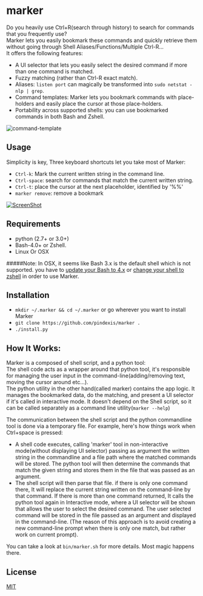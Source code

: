 # marker

Do you heavily use Ctrl+R(search through history) to search for commands that you frequently use?  
Marker lets you easily bookmark these commands and quickly retrieve them without going through Shell Aliases/Functions/Multiple Ctrl-R...  
It offers the following features:
- A UI selector that lets you easily select the desired command if more than one command is matched.
- Fuzzy matching (rather than Ctrl-R exact match).
- Aliases: `listen port` can magically be transformed into `sudo netstat -nlp | grep`.
- Command templates: Marker lets you bookmark commands with place-holders and easily place the cursor at those place-holders.
- Portability across supported shells: you can use bookmarked commands in both Bash and Zshell.

![command-template](https://cloud.githubusercontent.com/assets/2557967/7770230/184f4d8a-0084-11e5-8e03-2402cbe634aa.gif)

## Usage
Simplicity is key, Three keyboard shortcuts let you take most of Marker:
- `Ctrl-k`: Mark the current written string in the command line.
- `Ctrl-space`: search for commands that match the current written string.
- `Ctrl-t`: place the cursor at the next placeholder, identified by '%%'
- `marker remove`: remove a bookmark

[![ScreenShot](https://cloud.githubusercontent.com/assets/2557967/7701147/3078969c-fe1c-11e4-9837-a2e586fbe07e.png)](http://youtu.be/JuBY9sbzjdU)

## Requirements
- python (2.7+ or 3.0+)
- Bash-4.0+ or Zshell.
- Linux Or OSX

#####Note:
In OSX, it seems like Bash 3.x is the default shell which is not supported. you have to [update your Bash to 4.x](http://apple.stackexchange.com/a/24635) or [change your shell to zshell](http://stackoverflow.com/a/1822126/1117720) in order to use Marker.
## Installation
- `mkdir ~/.marker && cd ~/.marker` or go wherever you want to install Marker
- `git clone https://github.com/pindexis/marker .`
- `./install.py`

## How It Works:
  Marker is a composed of shell script, and a python tool:  
  The shell code acts as a wrapper around that python tool, it's responsible for managing the user input in the command-line(adding/removing text, moving the cursor around etc...).  
  The python utility in the other hand(called marker) contains the app logic. It manages the bookmarked data, do the matching, and present a UI selector if it's called in interactive mode. It doesn't depend on the Shell script, so it can be called separately as a command line utility(`marker --help`)
  
  The communication between the shell script and the python commandline tool is done via a temporary file. For example, here's how things work when Ctrl+space is pressed:
  
  - A shell code executes, calling 'marker' tool in non-interactive mode(without displaying UI selector) passing as argument the written string in the commandline and a file path where the matched commands will be stored. The python tool will then determine the commands that match the given string and stores them in the file that was passed as an argument.
  - The shell script will then parse that file. if there is only one command there, It will replace the current string written on the command-line by that command. If there is more than one command returned, It calls the python tool again in Interactive mode, where a UI selector will be shown that allows the user to select the desired command. The user selected command will be stored in the file passed as an argument and displayed in the command-line. (The reason of this approach is to avoid creating a new command-line prompt when there is only one match, but rather work on current prompt).

You can take a look at `bin/marker.sh` for more details. Most magic happens there.

## License
[MIT](LICENSE)
